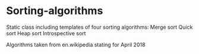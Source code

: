 # Sorting-algorithms
Static class including templates of four sorting algorithms:
Merge sort
Quick sort
Heap sort
Introspective sort

Algorithms taken from en.wikipedia stating for April 2018
